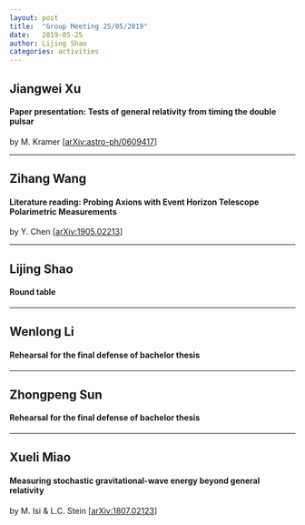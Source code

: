 ```yaml
---
layout: post
title:  "Group Meeting 25/05/2019"
date:   2019-05-25
author: Lijing Shao
categories: activities
---
```




## Jiangwei Xu

#### Paper presentation: Tests of general relativity from timing the double pulsar

by M. Kramer [[arXiv:astro-ph/0609417](https://arxiv.org/abs/astro-ph/0609417)]

---

## Zihang Wang

#### Literature reading: Probing Axions with Event Horizon Telescope Polarimetric Measurements

by Y. Chen [[arXiv:1905.02213](https://arxiv.org/abs/1905.02213)]

---

## Lijing Shao

#### Round table

---

## Wenlong Li

#### Rehearsal for the final defense of bachelor thesis

---

## Zhongpeng Sun

#### Rehearsal for the final defense of bachelor thesis

---

## Xueli Miao

#### Measuring stochastic gravitational-wave energy beyond general relativity

by M. Isi & L.C. Stein [[arXiv:1807.02123](https://arxiv.org/abs/1807.02123)]